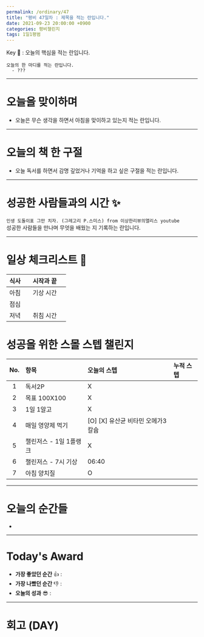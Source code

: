 ```yaml
---
permalink: /ordinary/47
title: "평비 47일차 : 제목을 적는 란입니다."
date: 2021-09-23 20:00:00 +0900
categories: 평비챌린지
tags: 1일1평범
---  
```

Key 🔑 : 오늘의 핵심을 적는 란입니다.
```
오늘의 한 마디를 적는 란입니다.
  - ???
```

---
# 오늘을 맞이하며
- 오늘은 무슨 생각을 하면서 아침을 맞이하고 있는지 적는 란입니다.

---
# 오늘의 책 한 구절
- 오늘 독서를 하면서 감명 깊었거나 기억을 하고 싶은 구절을 적는 란입니다.

---
# 성공한 사람들과의 시간 ✨
`인생 도돌이표 그만 치자. (그레고리 P.스미스) from 이상한리뷰의앨리스 youtube`  
성공한 사람들을 만나며 무엇을 배웠는 지 기록하는 란입니다.

---
# 일상 체크리스트 📃

| 식사 |  | 시작과 끝 |  |
|:----:|:----:|:----:|:----:|
| 아침 |  | 기상 시간 |  |
| 점심 |  |  |  |
| 저녁 |  | 취침 시간 |  |

# 성공을 위한 스몰 스텝 챌린지

| No. | 항목 | 오늘의 스텝 | 누적 스텝 | 
|:----:|:----|:----|:----|
| 1 | 독서2P | X |  |
| 2 | 목표 100X100 | X |  |
| 3 | 1일 1알고 | X |  |
| 4 | 매일 영양제 먹기 | [O] [X] 유산균 비타민 오메가3 칼슘 |  |
| 5 | 챌린저스 - 1일 1플랭크 | X |  |
| 6 | 챌린저스 - 7시 기상 | 06:40 |  |
| 7 | 아침 양치질 | O |  |

---
# 오늘의 순간들 
-  

---
# Today's Award
- **가장 좋았던 순간** 👍 :  
- **가장 나빴던 순간** 👎 :  
- **오늘의 성과** 😎 :  

---
# 회고 (DAY)
